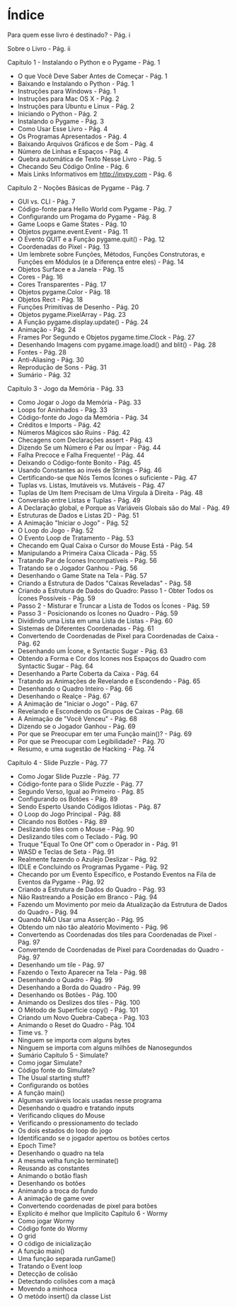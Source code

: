 ﻿ # Índice

Para quem esse livro é destinado? - Pág. i

Sobre o Livro - Pág. ii

Capítulo 1 - Instalando o Python e o Pygame - Pág. 1

+ O que Você Deve Saber Antes de Começar - Pág. 1
+ Baixando e Instalando o Python - Pág. 1
+ Instruções para Windows - Pág. 1
+ Instruções para Mac OS X - Pág. 2
+ Instruções para Ubuntu e Linux - Pág. 2
+ Iniciando o Python - Pág. 2
+ Instalando o Pygame - Pág. 3
+ Como Usar Esse Livro - Pág. 4
+ Os Programas Apresentados - Pág. 4
+ Baixando Arquivos Gráficos e de Som - Pág. 4
+ Número de Linhas e Espaços - Pág. 4
+ Quebra automática de Texto Nesse Livro - Pág. 5
+ Checando Seu Código Online - Pág. 6
+ Mais Links Informativos em http://invpy.com - Pág. 6

Capítulo 2 - Noções Básicas de Pygame - Pág. 7
+ GUI vs. CLI - Pág. 7
+ Código-fonte para Hello World com Pygame - Pág. 7
+ Configurando um Progama do Pygame - Pág. 8
+ Game Loops e Game States - Pág. 10
+ Objetos pygame.event.Event - Pág. 11
+ O Evento QUIT e a Função pygame.quit() - Pág. 12
+ Coordenadas do Pixel - Pág. 13
+ Um lembrete sobre Funções, Métodos, Funções Construtoras, e Funções em Módulos (e a Diferença entre eles) - Pág. 14
+ Objetos Surface e a Janela - Pág. 15
+ Cores - Pág. 16
+ Cores Transparentes - Pág. 17
+ Objetos pygame.Color - Pág. 18
+ Objetos Rect - Pág. 18
+ Funções Primitivas de Desenho - Pág. 20
+ Objetos pygame.PixelArray - Pág. 23
+ A Função pygame.display.update() - Pág. 24
+ Animação - Pág. 24
+ Frames Por Segundo e Objetos pygame.time.Clock - Pág. 27
+ Desenhando Imagens com pygame.image.load() and blit() - Pág. 28
+ Fontes - Pág. 28
+ Anti-Aliasing - Pág. 30
+ Reprodução de Sons - Pág. 31
+ Sumário - Pág. 32

Capítulo 3 - Jogo da Memória - Pág. 33
+ Como Jogar o Jogo da Memória - Pág. 33
+ Loops for Aninhados - Pág. 33
+ Código-fonte do Jogo da Memória - Pág. 34
+ Créditos e Imports - Pág. 42
+ Números Mágicos são Ruins - Pág. 42
+ Checagens com Declarações assert - Pág. 43
+ Dizendo Se um Número é Par ou Ímpar - Pág. 44
+ Falha Precoce e Falha Frequente! - Pág. 44
+ Deixando o Código-fonte Bonito - Pág. 45
+ Usando Constantes ao invés de Strings - Pág. 46
+ Certificando-se que Nós Temos Ícones o suficiente - Pág. 47
+ Tuplas vs. Listas, Imutáveis vs. Mutáveis - Pág. 47
+ Tuplas de Um Item Precisam de Uma Vírgula à Direita - Pág. 48
+ Conversão entre Listas e Tuplas - Pág. 49
+ A Declaração global, e Porque as Variáveis Globais são do Mal - Pág. 49
+ Estruturas de Dados e Listas 2D - Pág. 51
+ A Animação "Iniciar o Jogo" - Pág. 52
+ O Loop do Jogo - Pág. 52
+ O Evento Loop de Tratamento - Pág. 53
+ Checando em Qual Caixa o Cursor do Mouse Está - Pág. 54
+ Manipulando a Primeira Caixa Clicada - Pág. 55
+ Tratando Par de Ícones Incompatíveis - Pág. 56
+ Tratando se o Jogador Ganhou - Pág. 56
+ Desenhando o Game State na Tela - Pág. 57
+ Criando a Estrutura de Dados "Caixas Reveladas" - Pág. 58
+ Criando a Estrutura de Dados do Quadro: Passo 1 - Obter Todos os Ícones Possíveis - Pág. 59
+ Passo 2 - Misturar e Truncar a Lista de Todos os Ícones - Pág. 59
+ Passo 3 - Posicionando os Ícones no Quadro - Pág. 59
+ Dividindo uma Lista em uma Lista de Listas - Pág. 60
+ Sistemas de Diferentes Coordenadas - Pág. 61
+ Convertendo de Coordenadas de Pixel para Coordenadas de Caixa - Pág. 62
+ Desenhando um Ícone, e Syntactic Sugar - Pág. 63
+ Obtendo a Forma e Cor dos Icones nos Espaços do Quadro com Syntactic Sugar - Pág. 64
+ Desenhando a Parte Coberta da Caixa - Pág. 64
+ Tratando as Animações de Revelando e Escondendo - Pág. 65
+ Desenhando o Quadro Inteiro - Pág. 66
+ Desenhando o Realçe - Pág. 67
+ A Animação de "Iniciar o Jogo" - Pág. 67
+ Revelando e Escondendo os Grupos de Caixas - Pág. 68
+ A Animação de "Você Venceu" - Pág. 68
+ Dizendo se o Jogador Ganhou - Pág. 69
+ Por que se Preocupar em ter uma Função main()? - Pág. 69
+ Por que se Preocupar com Legibilidade? - Pág. 70
+ Resumo, e uma sugestão de Hacking - Pág. 74

Capítulo 4 - Slide Puzzle - Pág. 77
+ Como Jogar Slide Puzzle - Pág. 77
+ Código-fonte para o Slide Puzzle - Pág. 77
+ Segundo Verso, Igual ao Primeiro - Pág. 85
+ Configurando os Botões - Pág. 89
+ Sendo Esperto Usando Códigos Idiotas - Pág. 87
+ O Loop do Jogo Principal - Pág. 88
+ Clicando nos Botões - Pág. 89
+ Deslizando tiles com o Mouse - Pág. 90
+ Deslizando tiles com o Teclado - Pág. 90
+ Truque "Equal To One Of" com o Operador in - Pág. 91
+ WASD e Teclas de Seta - Pág. 91
+ Realmente fazendo o Azulejo Deslizar - Pág. 92
+ IDLE e Concluindo os Programas Pygame - Pág. 92
+ Checando por um Evento Específico, e Postando Eventos na Fila de Eventos da Pygame - Pág. 92
+ Criando a Estrutura de Dados do Quadro - Pág. 93
+ Não Rastreando a Posição em Branco - Pág. 94
+ Fazendo um Movimento por meio da Atualização da Estrutura de Dados do Quadro - Pág. 94
+ Quando NÃO Usar uma Asserção - Pág. 95
+ Obtendo um não tão aleatório Movimento - Pág. 96
+ Convertendo as Coordenadas dos tiles para Coordenadas de Pixel - Pág. 97
+ Convertendo de Coordenadas de Pixel para Coordenadas do Quadro - Pág. 97
+ Desenhando um tile - Pág. 97
+ Fazendo o Texto Aparecer na Tela - Pág. 98
+ Desenhando o Quadro - Pág. 99
+ Desenhando a Borda do Quadro - Pág. 99
+ Desenhando os Botões - Pág. 100
+ Animando os Deslizes dos tiles - Pág. 100
+ O Método de Superfície copy() - Pág. 101
+ Criando um Novo Quebra-Cabeça - Pág. 103
+ Animando o Reset do Quadro - Pág. 104
+ Time vs. ?
+ Ninguem se importa com alguns bytes
+ Ninguem se importa com alguns milhões de Nanosegundos
+ Sumário
Capítulo 5 - Simulate? 
+ Como jogar Simulate?
+ Código fonte do Simulate?
+ The Usual starting stuff? 
+ Configurando os botões
+ A função main()
+ Algumas variáveis locais usadas nesse programa
+ Desenhando o quadro e tratando inputs
+ Verificando cliques do Mouse
+ Verificando o pressionamento do teclado
+ Os dois estados do loop do jogo
+ Identificando se o jogador apertou os botões certos
+ Epoch Time?
+ Desenhando o quadro na tela
+ A mesma velha função terminate()
+ Reusando as constantes
+ Animando o botão flash
+ Desenhando os botões
+ Animando a troca do fundo
+ A animação de game over
+ Convertendo coordenadas de pixel para botões
+ Explícito é melhor que Implícito
Capítulo 6 - Wormy
+ Como jogar Wormy
+ Código fonte do Wormy
+ O grid
+ O código de inicialização
+ A função main()
+ Uma função separada runGame()
+ Tratando o Event loop
+ Detecção de colisão
+ Detectando colisões com a maçã
+ Movendo a minhoca
+ O metódo insert() da classe List

